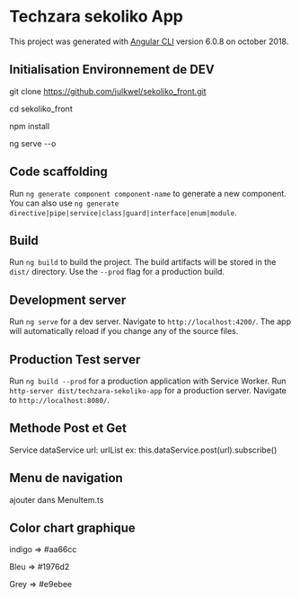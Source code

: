 # Techzara sekoliko App

This project was generated with [Angular CLI](https://github.com/angular/angular-cli) version 6.0.8 on october 2018.

## Initialisation Environnement de DEV

  git clone  https://github.com/julkwel/sekoliko_front.git

  cd sekoliko_front

  npm install

  ng serve --o
  
  
## Code scaffolding

Run `ng generate component component-name` to generate a new component. You can also use `ng generate directive|pipe|service|class|guard|interface|enum|module`.

## Build

Run `ng build` to build the project. The build artifacts will be stored in the `dist/` directory. Use the `--prod` flag for a production build.

## Development server

Run `ng serve` for a dev server. Navigate to `http://localhost:4200/`. 
The app will automatically reload if you change any of the source files.

## Production Test server

Run `ng build --prod` for a production application with Service Worker. 
Run `http-server dist/techzara-sekoliko-app` for a production server.
Navigate to `http://localhost:8080/`. 

## Methode Post et Get

Service dataService
url: urlList
ex: this.dataService.post(url).subscribe()

## Menu de navigation

ajouter dans MenuItem.ts

## Color chart graphique 

indigo => #aa66cc

Bleu => #1976d2

Grey => #e9ebee

